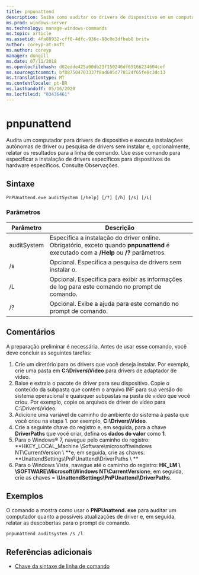 ```yaml
---
title: pnpunattend
description: Saiba como auditar os drivers de dispositivo em um computador, bem como executar instalações de driver silenciosas.
ms.prod: windows-server
ms.technology: manage-windows-commands
ms.topic: article
ms.assetid: 4fa88932-cff0-4dfc-936c-98c0e3dfbeb8 britw
author: coreyp-at-msft
ms.author: coreyp
manager: dongill
ms.date: 07/11/2018
ms.openlocfilehash: d62edde425a00db23f150246df65166234604cef
ms.sourcegitcommit: bf887504703337f8ad685d778124f65fe8c3dc13
ms.translationtype: MT
ms.contentlocale: pt-BR
ms.lasthandoff: 05/16/2020
ms.locfileid: "83436461"
---
```

# <a name="pnpunattend"></a>pnpunattend

Audita um computador para drivers de dispositivo e executa instalações autônomas de driver ou pesquisa de drivers sem instalar e, opcionalmente, relatar os resultados para a linha de comando. Use esse comando para especificar a instalação de drivers específicos para dispositivos de hardware específicos. Consulte Observações.

## <a name="syntax"></a>Sintaxe

```
PnPUnattend.exe auditSystem [/help] [/?] [/h] [/s] [/L]
```

### <a name="parameters"></a>Parâmetros

|Parâmetro|Descrição|
|---------|-----------|
|auditSystem|Especifica a instalação do driver online.</br>Obrigatório, exceto quando **pnpunattend** é executado com a **/Help** ou **/?** parâmetros.|
|/s|Opcional. Especifica a pesquisa de drivers sem instalar o.|
|/L|Opcional. Especifica para exibir as informações de log para este comando no prompt de comando.|
|/?|Opcional. Exibe a ajuda para este comando no prompt de comando.|

## <a name="remarks"></a>Comentários

A preparação preliminar é necessária. Antes de usar esse comando, você deve concluir as seguintes tarefas:

1. Crie um diretório para os drivers que você deseja instalar. Por exemplo, crie uma pasta em **C:\Drivers\Video** para drivers de adaptador de vídeo.
2. Baixe e extraia o pacote de driver para seu dispositivo. Copie o conteúdo da subpasta que contém o arquivo INF para sua versão do sistema operacional e quaisquer subpastas na pasta de vídeo que você criou. Por exemplo, copie os arquivos de driver de vídeo para C:\Drivers\Video.
3. Adicione uma variável de caminho do ambiente do sistema à pasta que você criou na etapa 1. por exemplo, **C:\Drivers\Video**.
4. Crie a seguinte chave do registro e, em seguida, para a chave **DriverPaths** que você criar, defina os **dados do valor** como **1**.
5. Para o Windows® 7, navegue pelo caminho do registro: **HKEY_LOCAL_Machine \Software\microsoft\windows NT\CurrentVersion \\ **e, em seguida, crie as chaves: **UnattendSettings\PnPUnattend\DriverPaths \\ **
6. Para o Windows Vista, navegue até o caminho do registro: **HK_LM \\ \SOFTWARE\Microsoft\Windows NT\CurrentVersion**e, em seguida, crie as chaves = **\UnattendSettings\PnPUnattend\DriverPaths**.

## <a name="examples"></a>Exemplos

O comando a mostra como usar o **PNPUnattend. exe** para auditar um computador quanto a possíveis atualizações de driver e, em seguida, relatar as descobertas para o prompt de comando.

```
pnpunattend auditsystem /s /l
```

## <a name="additional-references"></a>Referências adicionais

- [Chave da sintaxe de linha de comando](command-line-syntax-key.md)